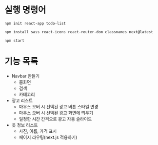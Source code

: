 # 실행 명령어

`npm init react-app todo-list`

`npm install sass react-icons react-router-dom classnames next@latest`

`npm start`

# 기능 목록

- Navbar 만들기
  - 홈화면
  - 검색
  - 카테고리
- 광고 리스트
  - 마우스 오버 시 선택된 광고 버튼 스타일 변경
  - 마우스 오버 시 선택된 광고 화면에 띄우기
  - 일정한 시간 간격으로 광고 자동 슬라이드
- 옷 정보 리스트
  - 사진, 이름, 가격 표시
  - 페이지 라우팅(next.js 적용하기)
